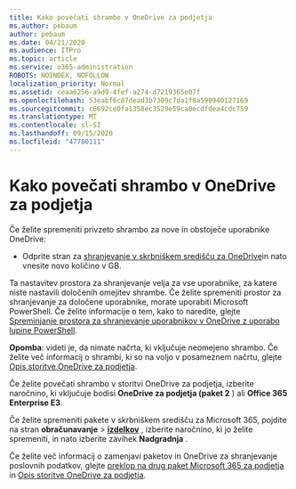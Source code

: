 ```yaml
---
title: Kako povečati shrambo v OneDrive za podjetja
ms.author: pebaum
author: pebaum
ms.date: 04/21/2020
ms.audience: ITPro
ms.topic: article
ms.service: o365-administration
ROBOTS: NOINDEX, NOFOLLOW
localization_priority: Normal
ms.assetid: ceaa6256-a9d9-4fef-a274-d7219365e07f
ms.openlocfilehash: 53eabf6c87dead3b7309c7da1f8a590940127169
ms.sourcegitcommit: c6692ce0fa1358ec3529e59ca0ecdfdea4cdc759
ms.translationtype: MT
ms.contentlocale: sl-SI
ms.lasthandoff: 09/15/2020
ms.locfileid: "47780111"
---
```

# <a name="how-to-increase-storage-in-onedrive-for-business"></a>Kako povečati shrambo v OneDrive za podjetja

Če želite spremeniti privzeto shrambo za nove in obstoječe uporabnike OneDrive:
  
- Odprite stran za [shranjevanje v skrbniškem središču za OneDrive](https://admin.onedrive.com/?v=StorageSettings)in nato vnesite novo količino v GB.

Ta nastavitev prostora za shranjevanje velja za vse uporabnike, za katere niste nastavili določenih omejitev shrambe. Če želite spremeniti prostor za shranjevanje za določene uporabnike, morate uporabiti Microsoft PowerShell. Če želite informacije o tem, kako to naredite, glejte [Spreminjanje prostora za shranjevanje uporabnikov v OneDrive z uporabo lupine PowerShell](https://go.microsoft.com/fwlink/?linkid=866402).

**Opomba**: videti je, da nimate načrta, ki vključuje neomejeno shrambo. Če želite več informacij o shrambi, ki so na voljo v posameznem načrtu, glejte [Opis storitve OneDrive za podjetja](https://go.microsoft.com/fwlink/p/?LinkID=826071).
  
Če želite povečati shrambo v storitvi OneDrive za podjetja, izberite naročnino, ki vključuje bodisi **OneDrive za podjetja (paket 2** ) ali **Office 365 Enterprise E3**. 
  
Če želite spremeniti pakete v skrbniškem središču za Microsoft 365, pojdite na stran **obračunavanje** \> **[izdelkov](https://go.microsoft.com/fwlink/p/?linkid=842054)** , izberite naročnino, ki jo želite spremeniti, in nato izberite zavihek **Nadgradnja** .
  
Če želite več informacij o zamenjavi paketov in OneDrive za shranjevanje poslovnih podatkov, glejte [preklop na drug paket Microsoft 365 za podjetja](https://go.microsoft.com/fwlink/?LinkId=2031117) in [Opis storitve OneDrive za podjetja](https://go.microsoft.com/fwlink/p/?LinkId-2031122).